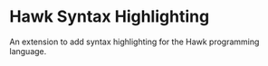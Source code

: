 # Hawk Syntax Highlighting

An extension to add syntax highlighting for the Hawk programming language.